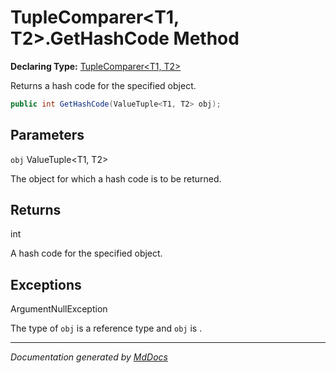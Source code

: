 ﻿# TupleComparer\<T1, T2\>.GetHashCode Method

**Declaring Type:** [TupleComparer\<T1, T2\>](../index.md)

Returns a hash code for the specified object.

```csharp
public int GetHashCode(ValueTuple<T1, T2> obj);
```

## Parameters

`obj`  ValueTuple\<T1, T2\>

The object for which a hash code is to be returned.

## Returns

int

A hash code for the specified object.

## Exceptions

ArgumentNullException

The type of `obj` is a reference type and `obj` is .

___

*Documentation generated by [MdDocs](https://github.com/ap0llo/mddocs)*
